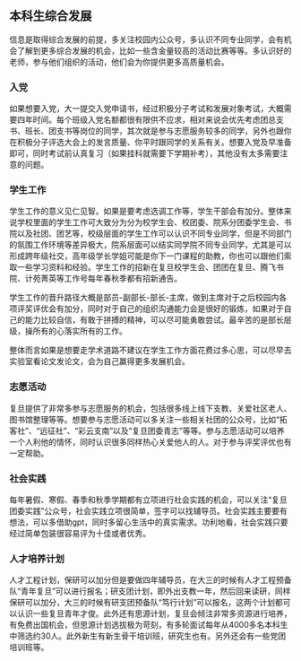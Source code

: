 
## 本科生综合发展

信息是取得综合发展的前提，多关注校园内公众号，多认识不同专业同学，会有机会了解到更多综合发展的机会，比如一些含金量较高的活动比赛等等。多认识好的老师，参与他们组织的活动，他们会为你提供更多高质量机会。

### 入党 
如果想要入党，大一提交入党申请书，经过积极分子考试和发展对象考试，大概需要四年时间。每个班级入党名额都很有限供不应求，相对来说会优先考虑团总支书、班长、团支书等岗位的同学，其次就是参与志愿服务较多的同学，另外也跟你在积极分子评选大会上的发言质量、你平时跟同学的关系有关。想要入党及早准备即可，同时考试前认真复习（如果挂科就需要下学期补考），其他没有太多需要注意的问题。
### 学生工作
学生工作的意义见仁见智。如果是要考虑选调工作等，学生干部会有加分。整体来说学校里面的学生工作可大致分为分为校学生会、校团委、院系分团委学生会、书院以及社团、团艺等，校级层面的学生工作可以认识不同专业同学，但是不同部门的氛围工作环境等差异极大，院系层面可以结实同学院不同专业同学，尤其是可以形成跨年级社交，高年级学长学姐可能是你下一门课程的助教，你也可以跟他们索取一些学习资料和经验。学生工作的招新在复旦校学生会、团团在复旦、腾飞书院、计苑菁英等工作号每年春秋季都有招新通告。

学生工作的晋升路径大概是部员-副部长-部长-主席，做到主席对于之后校园内各项评奖评优会有加分，同时对于自己的组织沟通能力会是很好的锻炼，如果对于自己的能力比较自信，有敢于拼搏的精神，可以尽可能勇敢尝试。最辛苦的是部长层级，操所有的心落实所有的工作。

整体而言如果是想要走学术道路不建议在学生工作方面花费过多心思，可以尽早去实验室看论文发论文，会为自己赢得更多发展机会。

### 志愿活动
复旦提供了非常多参与志愿服务的机会，包括很多线上线下支教、关爱社区老人、图书馆整理等等。想要参与志愿活动可以多关注一些相关社团的公众号，比如“拓客社”、“远征社”、“彩云支南”以及“复旦团委青志”等等。参与志愿活动可以培养一个人利他的情怀，同时认识很多同样热心关爱他人的人。对于参与评奖评优也有一定帮助。

### 社会实践
每年暑假、寒假、春季和秋季学期都有立项进行社会实践的机会，可以关注“复旦团委实践”公众号，社会实践立项很简单，签字可以找辅导员。社会实践主要要有想法，可以多借助gpt，同时多留心生活中的真实需求。功利地看，社会实践只要经过简单包装很容易评为十佳或者优秀。

### 人才培养计划
人才工程计划，保研可以加分但是要做四年辅导员，在大三的时候有人才工程预备队“青年复旦”可以进行报名；研支团计划，即外出支教一年，然后回来读研，同样保研可以加分，大三的时候有研支团预备队“笃行计划”可以报名，这两个计划都可以认识一些复旦青年才俊。此外还有思源计划，复旦会倾注非常多资源进行培养，有免费出国机会，但思源计划选拔极为苛刻，有多轮面试每年从4000多名本科生中筛选约30人。此外新生有新生骨干培训班，研究生也有。另外还会有一些党团培训班等。